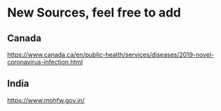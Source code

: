 # New Sources, feel free to add

## Canada
https://www.canada.ca/en/public-health/services/diseases/2019-novel-coronavirus-infection.html

## India
https://www.mohfw.gov.in/